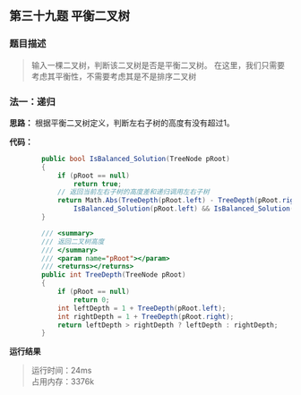## 第三十九题 平衡二叉树

### 题目描述

> 输入一棵二叉树，判断该二叉树是否是平衡二叉树。
在这里，我们只需要考虑其平衡性，不需要考虑其是不是排序二叉树

### 法一：递归

**思路：** 根据平衡二叉树定义，判断左右子树的高度有没有超过1。

**代码：** 

```C#
        public bool IsBalanced_Solution(TreeNode pRoot)
        {
            if (pRoot == null)
                return true;
            // 返回当前左右子树的高度差和递归调用左右子树
            return Math.Abs(TreeDepth(pRoot.left) - TreeDepth(pRoot.right)) <= 1 &&
                IsBalanced_Solution(pRoot.left) && IsBalanced_Solution(pRoot.right);
        }

        /// <summary>
        /// 返回二叉树高度
        /// </summary>
        /// <param name="pRoot"></param>
        /// <returns></returns>
        public int TreeDepth(TreeNode pRoot)
        {
            if (pRoot == null)
                return 0;
            int leftDepth = 1 + TreeDepth(pRoot.left);
            int rightDepth = 1 + TreeDepth(pRoot.right);
            return leftDepth > rightDepth ? leftDepth : rightDepth;
        }
```

**运行结果** 

> 运行时间：24ms   
占用内存：3376k